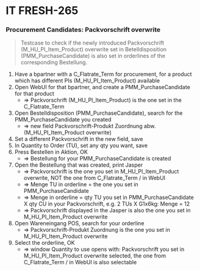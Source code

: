 # IT FRESH-265
### Procurement Candidates: Packvorschrift overwrite
> Testcase to check if the newly introduced Packvorschrift (M_HU_PI_Item_Product) overwrite set in Betelldisposition (PMM_PurchaseCandidate)
> is also set in orderlines of the corresponding Bestellung.

1. Have a bpartner with a C_Flatrate_Term for procurement, for a product which has different PIs (M_HU_PI_Item_Product) available
1. Open WebUI for that bpartner, and create a PMM_PurchaseCandidate for that product
	* => Packvorschrift (M_HU_PI_Item_Product) is the one set in the C_Flatrate_Term
1. Open Bestelldisposition (PMM_PurchaseCandidate), search for the PMM_PurchaseCandidate you created
	* => new field Packvorschrift-Produkt Zuordnung abw. (M_HU_PI_Item_Product overwrite)
1. Set a different Packvorschrift in the new field, save
1. In Quantity to Order (TU), set any qty you want, save
1. Press Bestellen in Aktion, OK
	* => Bestellung for your PMM_PurchaseCandidate is created
1. Open the Bestellung that was created, print Jasper
	* => Packvorschrift is the one you set in M_HU_PI_Item_Product overwrite, NOT the one from C_Flatrate_Term / in WebUI
	* => Menge TU in orderline = the one you set in PMM_PurchaseCandidate
	* => Menge in orderline = qty TU you set in PMM_PurchaseCandidate X qty CU in your Packvorschrift, e.g. 2 TUs X G1x6kg: Menge = 12
	* => Packvorschrift displayed in the Jasper is also the one you set in M_HU_PI_Item_Product overwrite
1. Open Wareneingang POS, search for your orderline 
	* => Packvorschrift-Produkt Zuordnung is the one you set in M_HU_PI_Item_Product overwrite
1. Select the orderline, OK
	* => window Quantity to use opens with:  Packvorschrift you set in M_HU_PI_Item_Product overwrite selected, the one from C_Flatrate_Term / in WebUI is also selectable